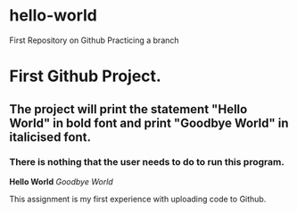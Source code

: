 # hello-world
First Repository on Github
Practicing a branch
# First Github Project.
## The project will print the statement "Hello World" in bold font and print "Goodbye World" in italicised font.
### There is nothing that the user needs to do to run this program.
**Hello World**
*Goodbye World*
>
This assignment is my first experience with uploading code to Github.
>
